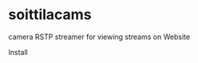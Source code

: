 # soittilacams
camera RSTP streamer for viewing streams on Website

Install 
```npm install node-rtsp-stream
